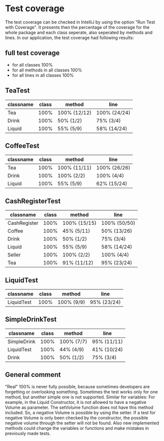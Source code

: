 # Test coverage #
The test coverage can be checked in IntelliJ by using the option "Run Test with Coverage".
It presents then the percentage of the coverage for the whole package and each class seperate, also seperated by methods and lines.
In our application, the test coverage had following results:

## full test coverage ##
- for all classes 100% 
- for all methods in all classes 100%
- for all lines in all classes 100%


## TeaTest ##
|classname|class|method|line|
  |---|---|---|---|
|Tea|100%|100% (12/12)|100% (24/24)|
|Drink|100%|50% (1/2)|75% (3/4)|
|Liquid|100%|55% (5/9)|58% (14/24)|

## CoffeeTest ##

|classname|class|method|line|
  |---|---|---|---|
|Tea|100%|100% (11/11)|100% (26/26)|
|Drink|100%|100% (2/2)|100% (4/4)|
|Liquid|100%|55% (5/9)|62% (15/24)|

## CashRegisterTest ##
|classname|class|method|line|
  |---|---|---|---|
|CashRegister|100%|100% (15/15)|100% (50/50)|
|Coffee|100%|45% (5/11)|50% (13/26)|
|Drink|100%|50% (1/2)|75% (3/4)|
|Liquid|100%|55% (5/9)|58% (14/24)|
|Seller|100%|100% (2/2)|100% (4/4)|
|Tea|100%|91% (11/12)|95% (23/24)|	

## LiquidTest ##
|classname|class|method|line|
  |---|---|---|---|
|LiquidTest|100%|100% (9/9)|95% (23/24)|

## SimpleDrinkTest ##
|classname|class|method|line|
  |---|---|---|---|
|SimpleDrink|100%|100% (7/7)|95% (11/11)|
|LiquidTest|100%|44% (4/9)|41% (10/24)|
|Drink|100%|50% (1/2)|75% (3/4)|


## General comment
  "Real" 100% is never fully possible, because sometimes developers are forgetting or overlooking something.
  Sometimes the test works only for one method, but another simple one is not supported.
  Similar for variables: For example, in the Liquid Constructor, it is not allowed to have a negative Volume as parameter. The setVolume function does not have this method included. So, a negative Volume is possible by using the setter.
  If a test for negative Volume is only been checked by the constructor, the possible negative volume through the setter will not be found.
  Also new implemented methods could change the variables or functions and make mistakes in previously made tests.
